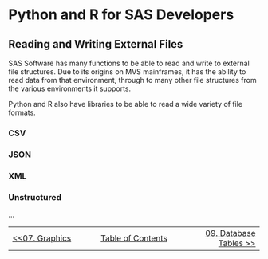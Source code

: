 # Python and R for SAS Developers

## Reading and Writing External Files

SAS Software has many functions to be able to read and write to external file structures.  Due to its origins on MVS mainframes, it has the ability to read data from that environment, through to many other file structures from the various environments it supports.

Python and R also have libraries to be able to read a wide variety of file formats.

### CSV

### JSON

### XML

### Unstructured

...

<table width="100%">
  <tr>
    <td width="33%" align="left"><a href="07_Graphics.md">&lt;&lt;07. Graphics</a></td>
    <td width="34%" align="center"><a href="00_TOC.md">Table of Contents</a></td>
    <td width="33%" align="right"><a href="09_Databases.md">09. Database Tables &gt;&gt;</a></td>
  </tr>
</table>